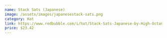 ```yaml
---
name: Stack Sats (Japanese)
image: /assets/images/japanesestack-sats.png
category: Hat
link: https://www.redbubble.com/i/hat/Stack-Sats-Japanese-by-High-Octane-Ink/89063382.9AAXL?asc=u
price: $23.42
---
```


